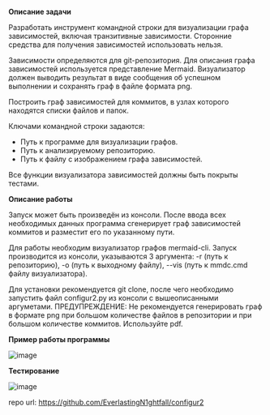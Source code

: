 **Описание задачи**

Разработать инструмент командной строки для визуализации графа зависимостей, включая транзитивные зависимости. Сторонние средства для получения зависимостей использовать нельзя.

Зависимости определяются для git-репозитория. Для описания графа зависимостей используется представление Mermaid. Визуализатор должен выводить результат в виде сообщения об успешном выполнении и сохранять граф в файле формата png.

Построить граф зависимостей для коммитов, в узлах которого находятся списки файлов и папок.

Ключами командной строки задаются:
- Путь к программе для визуализации графов.
- Путь к анализируемому репозиторию.
- Путь к файлу с изображением графа зависимостей.

Все функции визуализатора зависимостей должны быть покрыты тестами.

**Описание работы**

Запуск может быть произведён из консоли. После ввода всех необходимых данных программа сгенерирует граф зависимостей коммитов и разместит его по указанному пути. 

Для работы необходим визуализатор графов mermaid-cli. Запуск производится из консоли, указываются 3 аргумента: -r (путь к репозиторию), -o (путь к выходному файлу), --vis (путь к mmdc.cmd файлу визуализатора). 

Для установки рекомендуется git clone, после чего необходимо запустить файл configur2.py из консоли с вышеописанными аргуметами.
ПРЕДУПРЕЖДЕНИЕ:
Не рекомендуется генерировать граф в формате png при большом количестве файлов в репозитории и при большом количестве коммитов. Используйте pdf.

**Пример работы программы**

![image](https://github.com/user-attachments/assets/ec2dc78a-6280-4b88-8c1c-609ff1627c7e)

**Тестирование**

![image](https://github.com/user-attachments/assets/251a9eba-3699-4318-825e-ee3694921a3f)

repo url: https://github.com/EverlastingN1ghtfall/configur2
